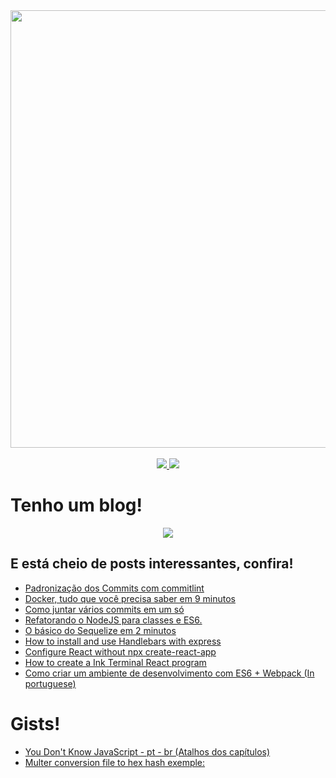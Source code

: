 <div  align="center">
  <a href="https://www.linkedin.com/in/nicolas-oliveira-mariano-81667992/"><img src="https://raw.githubusercontent.com/nicolas-oliveira/images/master/gists/cover.gif" width="700px"></img></a><br>
</div>
<br/>
<div align="center">
  <a href="mailto:nicolas.oliveira.ug@gmail.com">
      <img src="https://img.shields.io/badge/-nicolas.oliveira.ug@gmail.com-c14438?style=flat-square&logo=Gmail&logoColor=white&link=mailto:nicolas.oliveira.ug@gmail.com" ></img>
  </a>
  <a href="https://www.linkedin.com/in/nicolas-oliveira-mariano-81667992">
    <img src="https://img.shields.io/badge/-NicolasOliveira-blue?style=flat-square&logo=Linkedin&logoColor=white&link=https://www.linkedin.com/in/nicolas-oliveira-mariano-81667992" ></img>
  </a>
</div>

<h1 algin="center">Tenho um blog!</h1>

<div align="center">
<a href="https://bruxo.hashnode.dev">
    <img src="https://img.shields.io/badge/-Clique%20aqui%20para%20acessar%20o%20blog-green?style=flat-square&link=https://bruxo.hashnode.dev" ></img>
</a>
</div>

## E está cheio de posts interessantes, confira!

- [Padronização dos Commits com commitlint](https://bruxo.hashnode.dev/padronizacao-dos-commits-com-commitlint)
- [Docker, tudo que você precisa saber em 9 minutos](https://bruxo.hashnode.dev/docker-tudo-que-voce-precisa-saber-em-9-minutos)
- [Como juntar vários commits em um só](https://bruxo.hashnode.dev/padronizacao-dos-commits-com-commitlint)
- [Refatorando o NodeJS para classes e ES6.](https://bruxo.hashnode.dev/refatorando-o-nodejs-para-classes-e-es6)
- [O básico do Sequelize em 2 minutos](https://bruxo.hashnode.dev/o-basico-do-sequelize-em-2-minutos)
- [How to install and use Handlebars with express](https://bruxo.hashnode.dev/how-to-install-and-use-handlebars-with-express)
- [Configure React without npx create-react-app](https://bruxo.hashnode.dev/configure-react-without-npx-create-react-app)
- [How to create a Ink Terminal React program](https://bruxo.hashnode.dev/how-to-create-a-ink-terminal-react-program)
- [Como criar um ambiente de desenvolvimento com ES6 + Webpack (In portuguese)](https://gist.github.com/nicolas-oliveira/195287638580064bff2facd54cc1147d)

# Gists!
- [You Don't Know JavaScript - pt - br (Atalhos dos capítulos)](https://gist.github.com/nicolas-oliveira/82c267bba6c745aaf0b8e841b9193f3a)
- [Multer conversion file to hex hash exemple:](https://gist.github.com/nicolas-oliveira/34656e0dd4b355c46b284c770ce33b01)
